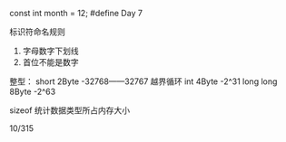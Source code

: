 const int month = 12;
#define Day 7

标识符命名规则
1. 字母数字下划线
2. 首位不能是数字

整型：
short     2Byte   -32768——32767 越界循环
int       4Byte   -2^31
long long 8Byte   -2^63

sizeof 统计数据类型所占内存大小

10/315

